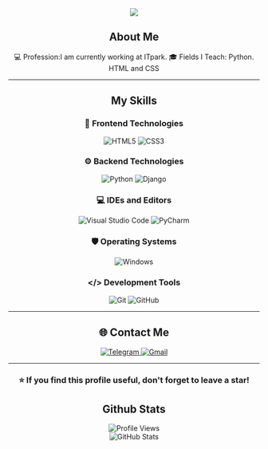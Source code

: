 <!-- Profile Banner -->
<div align="center">
  <img src="https://readme-typing-svg.demolab.com?font=Fira+Code&size=26&pause=1000&color=00C4FF&center=true&vCenter=true&width=600&lines=Hello!+I'm+Rayxona!;I'm+studying+IT;" 
</div>

## About Me

💻 Profession:I am currently working at ITpark. 
🎓 Fields I Teach: Python. HTML and CSS 

---
## My Skills 

### 🎨 Frontend Technologies
![HTML5](https://img.shields.io/badge/HTML5-E34F26?style=for-the-badge&logo=html5&logoColor=white)
![CSS3](https://img.shields.io/badge/CSS3-1572B6?style=for-the-badge&logo=css3&logoColor=white)

### ⚙️ Backend Technologies
![Python](https://img.shields.io/badge/Python-3776AB?style=for-the-badge&logo=python&logoColor=white)
![Django](https://img.shields.io/badge/Django-092E20?style=for-the-badge&logo=django&logoColor=white)


### 💻 IDEs and Editors
![Visual Studio Code](https://img.shields.io/badge/VS_Code-0078D4?style=for-the-badge&logo=visual%20studio%20code&logoColor=white)
![PyCharm](https://img.shields.io/badge/PyCharm-143?style=for-the-badge&logo=pycharm&logoColor=black&color=black&labelColor=green)

### 🛡️ Operating Systems
![Windows](https://img.shields.io/badge/Windows-0078D6?style=for-the-badge&logo=windows&logoColor=white)

### </> Development Tools
![Git](https://img.shields.io/badge/Git-F05032?style=for-the-badge&logo=git&logoColor=white)
![GitHub](https://img.shields.io/badge/GitHub-100000?style=for-the-badge&logo=github&logoColor=white)


---

## 🌐 Contact Me

<div align="center">
  <a href="https://t.me/Durdiyevamm">
    <img src="https://img.shields.io/badge/Telegram-2CA5E0?style=for-the-badge&logo=telegram&logoColor=white" alt="Telegram"/>
  </a>
  <a href="mailto:durdiyevarayxona60@gmail.com">
    <img src="https://img.shields.io/badge/Gmail-D14836?style=for-the-badge&logo=gmail&logoColor=white" alt="Gmail"/>
  </a>
</div>

---

<div align="center">
  <h3>⭐ If you find this profile useful, don't forget to leave a star!</h3>
</div>

## Github Stats
![Profile Views](https://komarev.com/ghpvc/?username=Rayxona010&color=blue)  
![GitHub Stats](https://github-readme-stats.vercel.app/api?username=Rayxona010&show_icons=true&theme=radical)
